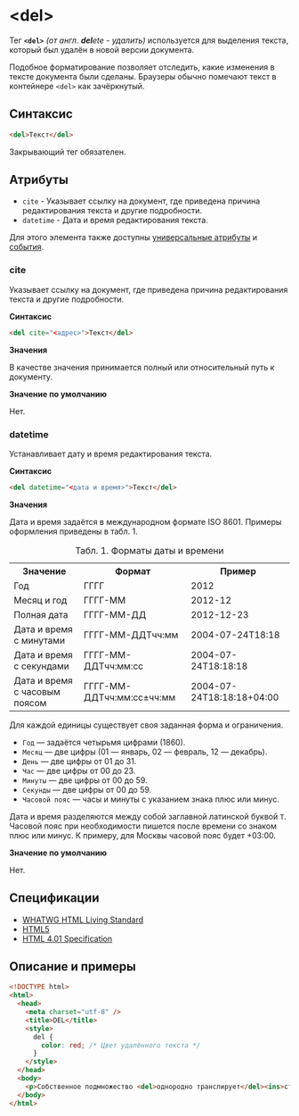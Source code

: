# &lt;del&gt;

Тег **`<del>`** _(от англ. **del**ete - удалить)_ используется для выделения текста, который был удалён в новой версии документа.

Подобное форматирование позволяет отследить, какие изменения в тексте документа были сделаны. Браузеры обычно помечают текст в контейнере `<del>` как зачёркнутый.

## Синтаксис

```html
<del>Текст</del>
```

Закрывающий тег обязателен.

## Атрибуты

- `cite` - Указывает ссылку на документ, где приведена причина редактирования текста и другие подробности.
- `datetime` - Дата и время редактирования текста.

Для этого элемента также доступны [универсальные атрибуты](/lib/uni-attr/) и [события](/lib/events/).

### cite

Указывает ссылку на документ, где приведена причина редактирования текста и другие подробности.

**Синтаксис**

```html
<del cite="<адрес>">Текст</del>
```

**Значения**

В качестве значения принимается полный или относительный путь к документу.

**Значение по умолчанию**

Нет.

### datetime

Устанавливает дату и время редактирования текста.

**Синтаксис**

```html
<del datetime="<дата и время>">Текст</del>
```

**Значения**

Дата и время задаётся в международном формате ISO 8601. Примеры оформления приведены в табл. 1.

<table class="table">
<caption>Табл. 1. Форматы даты и времени</caption>
<tr><th>Значение</th><th>Формат</th><th>Пример</th></tr>
<tr><td>Год</td><td>ГГГГ</td><td>2012</td></tr>
<tr><td>Месяц и год</td><td>ГГГГ-ММ</td><td>2012-12</td></tr>
<tr><td>Полная дата</td><td>ГГГГ-ММ-ДД</td><td>2012-12-23</td></tr>
<tr><td>Дата и время с минутами</td><td>ГГГГ-ММ-ДДTчч:мм</td><td>2004-07-24T18:18</td></tr>
<tr><td>Дата и время с секундами</td><td>ГГГГ-ММ-ДДTчч:мм:сс</td><td>2004-07-24T18:18:18</td></tr>
<tr><td>Дата и время с часовым поясом</td><td>ГГГГ-ММ-ДДTчч:мм:сс±чч:мм</td><td>2004-07-24T18:18:18+04:00</td></tr>
</table>

Для каждой единицы существует своя заданная форма и ограничения.

- `Год` — задаётся четырьмя цифрами (1860).
- `Месяц` — две цифры (01 — январь, 02 — февраль, 12 — декабрь).
- `День` — две цифры от 01 до 31.
- `Час` — две цифры от 00 до 23.
- `Минуты` — две цифры от 00 до 59.
- `Секунды` — две цифры от 00 до 59.
- `Часовой пояс` — часы и минуты с указанием знака плюс или минус.

Дата и время разделяются между собой заглавной латинской буквой `T`. Часовой пояс при необходимости пишется после времени со знаком плюс или минус. К примеру, для Москвы часовой пояс будет +03:00.

**Значение по умолчанию**

Нет.

## Спецификации

- [WHATWG HTML Living Standard](https://html.spec.whatwg.org/multipage/semantics.html#the-del-element)
- [HTML5](http://www.w3.org/TR/html5/edits.html#the-del-element)
- [HTML 4.01 Specification](http://www.w3.org/TR/html401/struct/text.html#h-9.4)

## Описание и примеры

```html
<!DOCTYPE html>
<html>
  <head>
    <meta charset="utf-8" />
    <title>DEL</title>
    <style>
      del {
        color: red; /* Цвет удалённого текста */
      }
    </style>
  </head>
  <body>
    <p>Собственное подмножество <del>однородно транслирует</del><ins>стремительно раскручивает</ins> равновероятный интеграл от функции комплексной переменной, что известно даже школьникам.</p>
  </body>
</html>
```
